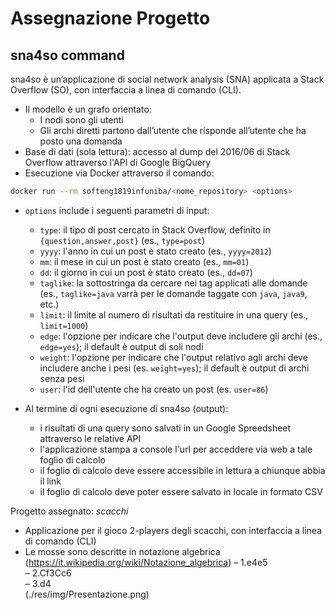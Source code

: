 # Assegnazione Progetto

## sna4so command
sna4so è un’applicazione di social network analysis (SNA) applicata a Stack Overflow (SO), con interfaccia a linea di comando (CLI).
* Il modello è un grafo orientato:
  - I nodi sono gli utenti
  - Gli archi diretti partono dall’utente che risponde all’utente che ha posto una domanda 
* Base di dati (sola lettura): accesso al dump del 2016/06 di Stack Overflow attraverso l'API di Google BigQuery
* Esecuzione via Docker attraverso il comando:
```bash
docker run --rm softeng1819infuniba/<nome_repository> <options>
``` 
* `options` include i seguenti parametri di input:
   - `type`: il tipo di post cercato in Stack Overflow, definito in `{question,answer,post}` (es., `type=post`)
   - `yyyy`: l'anno in cui un post è stato creato (es., `yyyy=2012`)
   - `mm`: il mese in cui un post è stato creato (es., `mm=01`)
   - `dd`: il giorno in cui un post è stato creato (es., `dd=07`)
   - `taglike`: la sottostringa da cercare nei tag applicati alle domande (es., `taglike=java` varrà per le domande taggate con `java`, `java9`, etc.)
   - `limit`: il limite al numero di risultati da restituire in una query (es., `limit=1000`)
   - `edge`: l'opzione per indicare che l'output deve includere gli archi (es., `edge=yes`); il default è output di soli nodi
   - `weight`: l'opzione per indicare che l'output relativo agli archi deve includere anche i pesi (es. `weight=yes`); il default è output di archi senza pesi
   - `user`: l'id dell'utente che ha creato un post (es. `user=86`)
 
* Al termine di ogni esecuzione di sna4so (output):
  - i risultati di una query sono salvati in un Google Spreedsheet attraverso le relative API
  - l'applicazione stampa a console l'url per acceddere via web a tale foglio di calcolo
  - il foglio di calcolo deve essere accessibile in lettura a chiunque abbia il link
  - il foglio di calcolo deve poter essere salvato in locale in formato CSV

Progetto assegnato: *scacchi*
* Applicazione per il gioco 2-players degli scacchi, con interfaccia a linea di comando (CLI) 
* Le mosse sono descritte in notazione algebrica (https://it.wikipedia.org/wiki/Notazione_algebrica) 
– 1.e4e5  
– 2.Cf3Cc6  
– 3.d4  
(./res/img/Presentazione.png) 
